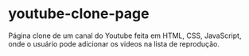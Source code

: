 # youtube-clone-page
Página clone de um canal do Youtube feita em HTML, CSS, JavaScript, onde o usuário pode adicionar os videos na lista de reprodução.
